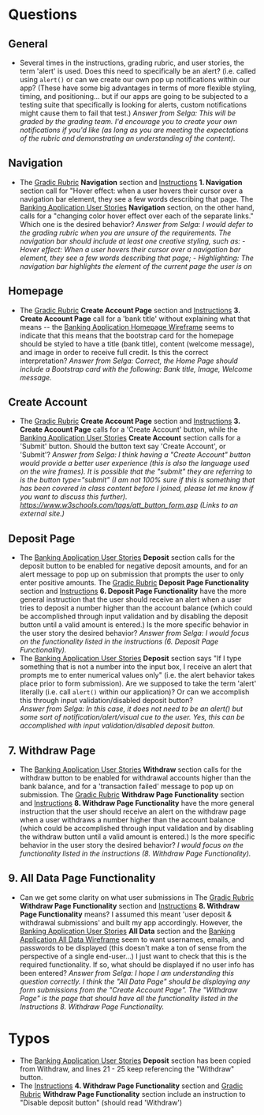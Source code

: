 # Questions 

## General
* Several times in the instructions, grading rubric, and user stories, the term 'alert' is used. Does this need to specifically be an alert? (i.e. called using ```alert()``` or can we create our own pop up notifications within our app? (These have some big advantages in terms of more flexible styling, timing, and positioning... but if our apps are going to be subjected to a testing suite that specifically is looking for alerts, custom notifications might cause them to fail that test.)
*Answer from Selga: This will be graded by the grading team. I'd encourage you to create your own notifications if you'd like (as long as you are meeting the expectations of the rubric and demonstrating an understanding of the content).*

## Navigation
* The [Gradic Rubric](https://github.com/jayeclark/banking/blob/main/public/docs/Grading%20Rubric.pdf) **Navigation** section and [Instructions](https://github.com/jayeclark/banking/blob/main/public/docs/instructions.md) **1. Navigation** section call for "Hover effect: when a user hovers their cursor over a navigation bar element, they see a few words describing that page. The [Banking Application User Stories](https://github.com/jayeclark/banking/blob/main/public/docs/Banking%20Application%20User%20Stories.xlsx) **Navigation** section, on the other hand, calls for a "changing color hover effect over each of the separate links." Which one is the desired behavior?
*Answer from Selga: I would defer to the grading rubric when you are unsure of the requirements. The navigation bar should include at least one creative styling, such as: - Hover effect: When a user hovers their cursor over a navigation bar element, they see a few words describing that page; - Highlighting: The navigation bar highlights the element of the current page the user is on*

## Homepage
* The [Gradic Rubric](https://github.com/jayeclark/banking/blob/main/public/docs/Grading%20Rubric.pdf) **Create Account Page** section and [Instructions](https://github.com/jayeclark/banking/blob/main/public/docs/instructions.md) **3. Create Account Page** call for a 'bank title' without explaining what that means -- the [Banking Application Homepage Wireframe](https://github.com/jayeclark/banking/blob/main/public/docs/Banking%20Application%20Homepage.pdf) seems to indicate that this means that the bootstrap card for the homepage should be styled to have a title (bank title), content (welcome message), and image in order to receive full credit. Is this the correct interpretation?
*Answer from Selga: Correct, the Home Page should include a Bootstrap card with the following: Bank title, Image, Welcome message.*

## Create Account
* The [Gradic Rubric](https://github.com/jayeclark/banking/blob/main/public/docs/Grading%20Rubric.pdf) **Create Account Page** section and [Instructions](https://github.com/jayeclark/banking/blob/main/public/docs/instructions.md) **3. Create Account Page** calls for a 'Create Account' button, while the [Banking Application User Stories](https://github.com/jayeclark/banking/blob/main/public/docs/Banking%20Application%20User%20Stories.xlsx) **Create Account** section calls for a 'Submit' button. Should the button text say 'Create Account', or 'Submit'?
*Answer from Selga: I think having a "Create Account" button would provide a better user experience (this is also the language used on the wire frames). It is possible that the "submit" they are referring to is the button type="submit" (I am not 100% sure if this is something that has been covered in class content before I joined, please let me know if you want to discuss this further).
https://www.w3schools.com/tags/att_button_form.asp (Links to an external site.)*
  
## Deposit Page
* The [Banking Application User Stories](https://github.com/jayeclark/banking/blob/main/public/docs/Banking%20Application%20User%20Stories.xlsx)  **Deposit** section calls for the deposit button to be enabled for negative deposit amounts, and for an alert message to pop up on submission that prompts the user to only enter positive amounts. The [Gradic Rubric](https://github.com/jayeclark/banking/blob/main/public/docs/Grading%20Rubric.pdf) **Deposit Page Functionality** section and [Instructions](https://github.com/jayeclark/banking/blob/main/public/docs/instructions.md) **6. Deposit Page Functionality** have the more general instruction that the user should receive an alert when a user tries to deposit a number higher than the account balance (which could be accomplished through input validation and by disabling the deposit button until a valid amount is entered.) Is the more specific behavior in the user story the desired behavior?
*Answer from Selga: I would focus on the functionality listed in the instructions (6. Deposit Page Functionality).*
* The [Banking Application User Stories](https://github.com/jayeclark/banking/blob/main/public/docs/Banking%20Application%20User%20Stories.xlsx)  **Deposit** section says "If I type something that is not a number into the input box, I receive an alert that prompts me to enter numerical values only" (i.e. the alert behavior takes place prior to form submission). Are we supposed to take the term 'alert' literally (i.e. call ```alert()``` within our application)? Or can we accomplish this through input validation/disabled deposit button?  
*Answer from Selga: In this case, it does not need to be an alert() but some sort of notification/alert/visual cue to the user. Yes, this can be accomplished with input validation/disabled deposit button.*
  
## 7. Withdraw Page
* The [Banking Application User Stories](https://github.com/jayeclark/banking/blob/main/public/docs/Banking%20Application%20User%20Stories.xlsx)  **Withdraw** section calls for the withdraw button to be enabled for withdrawal accounts higher than the bank balance, and for a 'transaction failed' message to pop up on submission. The [Gradic Rubric](https://github.com/jayeclark/banking/blob/main/public/docs/Grading%20Rubric.pdf) **Withdraw Page Functionality** section and [Instructions](https://github.com/jayeclark/banking/blob/main/public/docs/instructions.md) **8. Withdraw Page Functionality** have the more general instruction that the user should receive an alert on the withdraw page when a user withdraws a number higher than the account balance (which could be accomplished through input validation and by disabling the withdraw button until a valid amount is entered.) Is the more specific behavior in the user story the desired behavior?
*I would focus on the functionality listed in the instructions (8. Withdraw Page Functionality).*

## 9. All Data Page Functionality
* Can we get some clarity on what user submissions in The [Gradic Rubric](https://github.com/jayeclark/banking/blob/main/public/docs/Grading%20Rubric.pdf) **Withdraw Page Functionality** section and [Instructions](https://github.com/jayeclark/banking/blob/main/public/docs/instructions.md) **8. Withdraw Page Functionality** means? I assumed this meant 'user deposit & withdrawal submissions' and built my app accordingly. However, the [Banking Application User Stories](https://github.com/jayeclark/banking/blob/main/public/docs/Banking%20Application%20User%20Stories.xlsx)  **All Data** section and the [Banking Application All Data Wireframe](https://github.com/jayeclark/banking/blob/main/public/docs/Banking%20Application%20All%20Data%20Page.pdf) seem to want usernames, emails, and passwords to be displayed (this doesn't make a ton of sense from the perspective of a single end-user...)  I just want to check that this is the required functionality. If so, what should be displayed if no user info has been entered?
*Answer from Selga: I hope I am understanding this question correctly. I think the "All Data Page" should be displaying any form submissions from the "Create Account Page". The "Withdraw Page" is the page that should have all the functionality listed in the Instructions 8. Withdraw Page Functionality.*

# Typos
* The [Banking Application User Stories](https://github.com/jayeclark/banking/blob/main/public/docs/Banking%20Application%20User%20Stories.xlsx)  **Deposit** section has been copied from Withdraw, and lines 21 - 25 keep referencing the "Withdraw" button.
* The  [Instructions](https://github.com/jayeclark/banking/blob/main/public/docs/instructions.md) **4. Withdraw Page Functionality** section and  [Gradic Rubric](https://github.com/jayeclark/banking/blob/main/public/docs/Grading%20Rubric.pdf) **Withdraw Page Functionality** section include an instruction to "Disable deposit button" (should read 'Withdraw')
